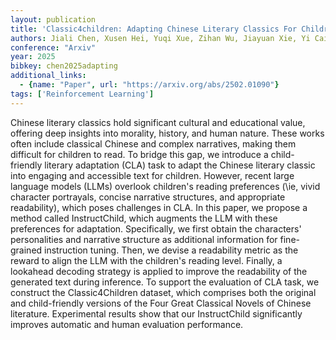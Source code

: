 ```yaml
---
layout: publication
title: 'Classic4children: Adapting Chinese Literary Classics For Children With Large Language Model'
authors: Jiali Chen, Xusen Hei, Yuqi Xue, Zihan Wu, Jiayuan Xie, Yi Cai
conference: "Arxiv"
year: 2025
bibkey: chen2025adapting
additional_links:
  - {name: "Paper", url: "https://arxiv.org/abs/2502.01090"}
tags: ['Reinforcement Learning']
---
```

Chinese literary classics hold significant cultural and educational value,
offering deep insights into morality, history, and human nature. These works
often include classical Chinese and complex narratives, making them difficult
for children to read. To bridge this gap, we introduce a child-friendly
literary adaptation (CLA) task to adapt the Chinese literary classic into
engaging and accessible text for children. However, recent large language
models (LLMs) overlook children's reading preferences (\ie, vivid character
portrayals, concise narrative structures, and appropriate readability), which
poses challenges in CLA. In this paper, we propose a method called
InstructChild, which augments the LLM with these preferences for adaptation.
Specifically, we first obtain the characters' personalities and narrative
structure as additional information for fine-grained instruction tuning. Then,
we devise a readability metric as the reward to align the LLM with the
children's reading level. Finally, a lookahead decoding strategy is applied to
improve the readability of the generated text during inference. To support the
evaluation of CLA task, we construct the Classic4Children dataset, which
comprises both the original and child-friendly versions of the Four Great
Classical Novels of Chinese literature. Experimental results show that our
InstructChild significantly improves automatic and human evaluation
performance.
